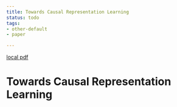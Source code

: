 ```yaml
---
title: Towards Causal Representation Learning
status: todo
tags:
- other-default
- paper

---
```


[local pdf](../../../pdfs/Towards%20Causal%20Representation%20Learning.pdf)

# Towards Causal Representation Learning
